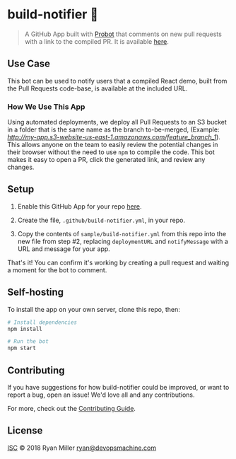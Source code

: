 # build-notifier :robot:

> A GitHub App built with [Probot](https://github.com/probot/probot) that comments on new pull requests with a link to the compiled PR. It is available [here](https://github.com/apps/build-notifier).

## Use Case

This bot can be used to notify users that a compiled React demo, built from the Pull Requests code-base, is available at the included URL.

### How We Use This App

Using automated deployments, we deploy all Pull Requests to an S3 bucket in a folder that is the same name as the branch to-be-merged, (Example: *http://my-app.s3-website-us-east-1.amazonaws.com/feature_branch_1*). This allows anyone on the team to easily review the potential changes in their browser without the need to use `npm` to compile the code. This bot makes it easy to open a PR, click the generated link, and review any changes.

## Setup

1. Enable this GitHub App for your repo [here](https://github.com/apps/build-notifier).

2. Create the file, `.github/build-notifier.yml`, in your repo.

3. Copy the contents of `sample/build-notifier.yml` from this repo into the new file from step #2, replacing `deploymentURL` and `notifyMessage` with a URL and message for your app.

That's it! You can confirm it's working by creating a pull request and waiting a moment for the bot to comment.

## Self-hosting

To install the app on your own server, clone this repo, then:

```sh
# Install dependencies
npm install

# Run the bot
npm start
```

## Contributing

If you have suggestions for how build-notifier could be improved, or want to report a bug, open an issue! We'd love all and any contributions.

For more, check out the [Contributing Guide](CONTRIBUTING.md).

## License

[ISC](LICENSE) © 2018 Ryan Miller <ryan@devopsmachine.com>
